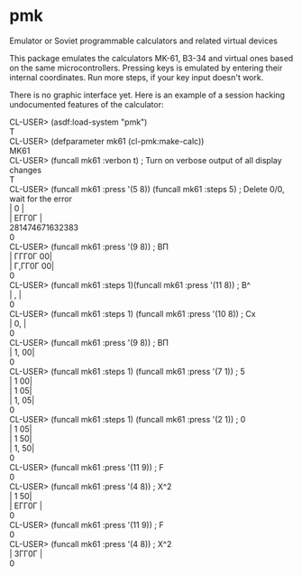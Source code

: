 # pmk
Emulator or Soviet programmable calculators and related virtual devices

This package emulates the calculators MK-61, B3-34 and virtual ones based on the same microcontrollers. Pressing keys is emulated by entering their internal coordinates. Run more steps, if your key input doesn't work.

There is no graphic interface yet. Here is an example of a session hacking undocumented features of the calculator:

CL-USER> (asdf:load-system "pmk")<br />
T<br />
CL-USER> (defparameter mk61 (cl-pmk:make-calc))<br />
MK61<br />
CL-USER> (funcall mk61 :verbon t) ; Turn on verbose output of all display changes<br />
T<br />
CL-USER> (funcall mk61 :press '(5 8)) (funcall mk61 :steps 5) ; Delete 0/0, wait for the error<br />
\| 0          \|<br />
| EГГ0Г      |<br />
281474671632383<br />
0<br />
CL-USER> (funcall mk61 :press '(9 8)) ; ВП<br />
| ГГГ0Г    00|<br />
| Г,ГГ0Г    00|<br />
0<br />
CL-USER> (funcall mk61 :steps 1)(funcall mk61 :press '(11 8)) ; В^<br />
|  ,          |<br />
0<br />
CL-USER> (funcall mk61 :steps 1) (funcall mk61 :press '(10 8)) ; Cx<br />
| 0,          |<br />
0<br />
CL-USER> (funcall mk61 :press '(9 8)) ; ВП<br />
| 1,        00|<br />
0<br />
CL-USER> (funcall mk61 :steps 1) (funcall mk61 :press '(7 1)) ; 5<br />
| 1        00|<br />
| 1        05|<br />
| 1,        05|<br />
0<br />
CL-USER> (funcall mk61 :steps 1) (funcall mk61 :press '(2 1)) ; 0<br />
| 1        05|<br />
| 1        50|<br />
| 1,        50|<br />
0<br />
CL-USER> (funcall mk61 :press '(11 9)) ; F<br />
0<br />
CL-USER> (funcall mk61 :press '(4 8)) ; X^2<br />
| 1        50|<br />
| EГГ0Г      |<br />
0<br />
CL-USER> (funcall mk61 :press '(11 9)) ; F<br />
0<br />
CL-USER> (funcall mk61 :press '(4 8)) ; X^2<br />
| 3ГГ0Г      |<br />
0<br />
